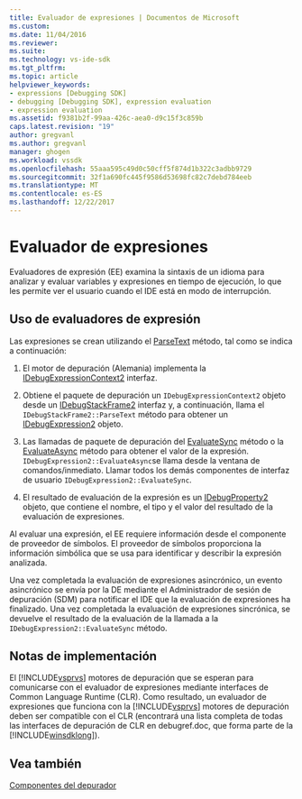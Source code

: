 ```yaml
---
title: Evaluador de expresiones | Documentos de Microsoft
ms.custom: 
ms.date: 11/04/2016
ms.reviewer: 
ms.suite: 
ms.technology: vs-ide-sdk
ms.tgt_pltfrm: 
ms.topic: article
helpviewer_keywords:
- expressions [Debugging SDK]
- debugging [Debugging SDK], expression evaluation
- expression evaluation
ms.assetid: f9381b2f-99aa-426c-aea0-d9c15f3c859b
caps.latest.revision: "19"
author: gregvanl
ms.author: gregvanl
manager: ghogen
ms.workload: vssdk
ms.openlocfilehash: 55aaa595c49d0c50cff5f874d1b322c3adbb9729
ms.sourcegitcommit: 32f1a690fc445f9586d53698fc82c7debd784eeb
ms.translationtype: MT
ms.contentlocale: es-ES
ms.lasthandoff: 12/22/2017
---
```

# <a name="expression-evaluator"></a>Evaluador de expresiones
Evaluadores de expresión (EE) examina la sintaxis de un idioma para analizar y evaluar variables y expresiones en tiempo de ejecución, lo que les permite ver el usuario cuando el IDE está en modo de interrupción.  
  
## <a name="using-expression-evaluators"></a>Uso de evaluadores de expresión  
 Las expresiones se crean utilizando el [ParseText](../../extensibility/debugger/reference/idebugexpressioncontext2-parsetext.md) método, tal como se indica a continuación:  
  
1.  El motor de depuración (Alemania) implementa la [IDebugExpressionContext2](../../extensibility/debugger/reference/idebugexpressioncontext2.md) interfaz.  
  
2.  Obtiene el paquete de depuración un `IDebugExpressionContext2` objeto desde un [IDebugStackFrame2](../../extensibility/debugger/reference/idebugstackframe2.md) interfaz y, a continuación, llama el `IDebugStackFrame2::ParseText` método para obtener un [IDebugExpression2](../../extensibility/debugger/reference/idebugexpression2.md) objeto.  
  
3.  Las llamadas de paquete de depuración del [EvaluateSync](../../extensibility/debugger/reference/idebugexpression2-evaluatesync.md) método o la [EvaluateAsync](../../extensibility/debugger/reference/idebugexpression2-evaluateasync.md) método para obtener el valor de la expresión. `IDebugExpression2::EvaluateAsync`se llama desde la ventana de comandos/inmediato. Llamar todos los demás componentes de interfaz de usuario `IDebugExpression2::EvaluateSync`.  
  
4.  El resultado de evaluación de la expresión es un [IDebugProperty2](../../extensibility/debugger/reference/idebugproperty2.md) objeto, que contiene el nombre, el tipo y el valor del resultado de la evaluación de expresiones.  
  
 Al evaluar una expresión, el EE requiere información desde el componente de proveedor de símbolos. El proveedor de símbolos proporciona la información simbólica que se usa para identificar y describir la expresión analizada.  
  
 Una vez completada la evaluación de expresiones asincrónico, un evento asincrónico se envía por la DE mediante el Administrador de sesión de depuración (SDM) para notificar el IDE que la evaluación de expresiones ha finalizado. Una vez completada la evaluación de expresiones sincrónica, se devuelve el resultado de la evaluación de la llamada a la `IDebugExpression2::EvaluateSync` método.  
  
## <a name="implementation-notes"></a>Notas de implementación  
 El [!INCLUDE[vsprvs](../../code-quality/includes/vsprvs_md.md)] motores de depuración que se esperan para comunicarse con el evaluador de expresiones mediante interfaces de Common Language Runtime (CLR). Como resultado, un evaluador de expresiones que funciona con la [!INCLUDE[vsprvs](../../code-quality/includes/vsprvs_md.md)] motores de depuración deben ser compatible con el CLR (encontrará una lista completa de todas las interfaces de depuración de CLR en debugref.doc, que forma parte de la [!INCLUDE[winsdklong](../../deployment/includes/winsdklong_md.md)]).  
  
## <a name="see-also"></a>Vea también  
 [Componentes del depurador](../../extensibility/debugger/debugger-components.md)